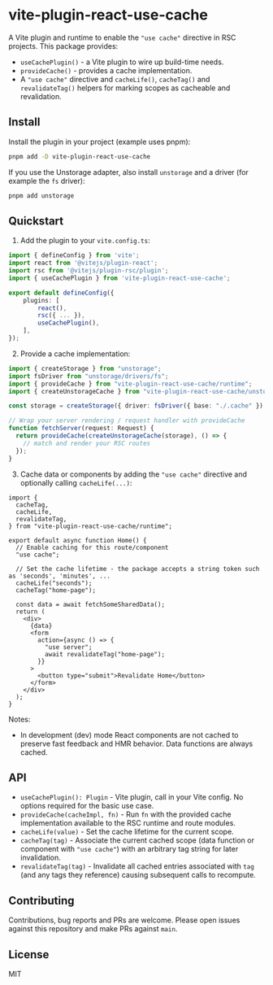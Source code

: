# vite-plugin-react-use-cache

A Vite plugin and runtime to enable the `"use cache"` directive in RSC projects. This package provides:

- `useCachePlugin()` - a Vite plugin to wire up build-time needs.
- `provideCache()` - provides a cache implementation.
- A `"use cache"` directive and `cacheLife()`, `cacheTag()` and `revalidateTag()` helpers for marking scopes as cacheable and revalidation.

## Install

Install the plugin in your project (example uses pnpm):

```bash
pnpm add -D vite-plugin-react-use-cache
```

If you use the Unstorage adapter, also install `unstorage` and a driver (for example the `fs` driver):

```bash
pnpm add unstorage
```

## Quickstart

1. Add the plugin to your `vite.config.ts`:

```ts
import { defineConfig } from 'vite';
import react from '@vitejs/plugin-react';
import rsc from '@vitejs/plugin-rsc/plugin';
import { useCachePlugin } from 'vite-plugin-react-use-cache';

export default defineConfig({
	plugins: [
		react(),
		rsc({ ... }),
		useCachePlugin(),
	],
});
```

2. Provide a cache implementation:

```ts
import { createStorage } from "unstorage";
import fsDriver from "unstorage/drivers/fs";
import { provideCache } from "vite-plugin-react-use-cache/runtime";
import { createUnstorageCache } from "vite-plugin-react-use-cache/unstorage";

const storage = createStorage({ driver: fsDriver({ base: "./.cache" }) });

// Wrap your server rendering / request handler with provideCache
function fetchServer(request: Request) {
  return provideCache(createUnstorageCache(storage), () => {
    // match and render your RSC routes
  });
}
```

3. Cache data or components by adding the `"use cache"` directive and optionally calling `cacheLife(...)`:

```tsx
import {
  cacheTag,
  cacheLife,
  revalidateTag,
} from "vite-plugin-react-use-cache/runtime";

export default async function Home() {
  // Enable caching for this route/component
  "use cache";

  // Set the cache lifetime - the package accepts a string token such as 'seconds', 'minutes', ...
  cacheLife("seconds");
  cacheTag("home-page");

  const data = await fetchSomeSharedData();
  return (
    <div>
      {data}
      <form
        action={async () => {
          "use server";
          await revalidateTag("home-page");
        }}
      >
        <button type="submit">Revalidate Home</button>
      </form>
    </div>
  );
}
```

Notes:

- In development (dev) mode React components are not cached to preserve fast feedback and HMR behavior. Data functions are always cached.

## API

- `useCachePlugin(): Plugin` - Vite plugin, call in your Vite config. No options required for the basic use case.
- `provideCache(cacheImpl, fn)` - Run `fn` with the provided cache implementation available to the RSC runtime and route modules.
- `cacheLife(value)` - Set the cache lifetime for the current scope.
- `cacheTag(tag)` - Associate the current cached scope (data function or component with `"use cache"`) with an arbitrary tag string for later invalidation.
- `revalidateTag(tag)` - Invalidate all cached entries associated with `tag` (and any tags they reference) causing subsequent calls to recompute.

## Contributing

Contributions, bug reports and PRs are welcome. Please open issues against this repository and make PRs against `main`.

## License

MIT
